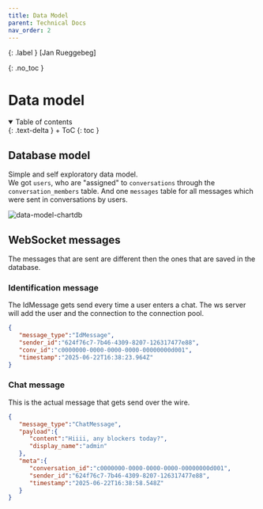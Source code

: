 ```yaml
---
title: Data Model
parent: Technical Docs
nav_order: 2
---
```


{: .label }
[Jan Rueggebeg]

{: .no_toc }
# Data model

<details open markdown="block">
{: .text-delta }
<summary>Table of contents</summary>
+ ToC
{: toc }
</details>

## Database model
Simple and self exploratory data model. \
We got `users`, who are "assigned" to `conversations` through the `conversation_members` table. And one `messages` table for all messages which were sent in conversations by users.

![data-model-chartdb](https://github.com/user-attachments/assets/82ca4feb-b3b0-4020-a0c6-3eb092886693)

## WebSocket messages
The messages that are sent are different then the ones that are saved in the database.

### Identification message
The IdMessage gets send every time a user enters a chat. The ws server will add the user and the connection to the connection pool.
```json
{
   "message_type":"IdMessage",
   "sender_id":"624f76c7-7b46-4309-8207-126317477e88",
   "conv_id":"c0000000-0000-0000-0000-00000000d001",
   "timestamp":"2025-06-22T16:38:23.964Z"
}
```

### Chat message
This is the actual message that gets send over the wire.
```json
{
   "message_type":"ChatMessage",
   "payload":{
      "content":"Hiiii, any blockers today?",
      "display_name":"admin"
   },
   "meta":{
      "conversation_id":"c0000000-0000-0000-0000-00000000d001",
      "sender_id":"624f76c7-7b46-4309-8207-126317477e88",
      "timestamp":"2025-06-22T16:38:58.548Z"
   }
}
```
